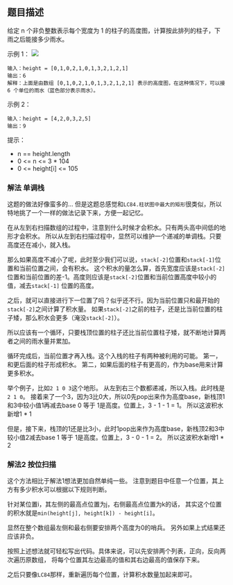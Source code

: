 ## 题目描述
给定 n 个非负整数表示每个宽度为 1 的柱子的高度图，计算按此排列的柱子，下雨之后能接多少雨水。
 

示例 1：
![](https://assets.leetcode-cn.com/aliyun-lc-upload/uploads/2018/10/22/rainwatertrap.png)
```
输入：height = [0,1,0,2,1,0,1,3,2,1,2,1]
输出：6
解释：上面是由数组 [0,1,0,2,1,0,1,3,2,1,2,1] 表示的高度图，在这种情况下，可以接 6 个单位的雨水（蓝色部分表示雨水）。 
```
示例 2：
```
输入：height = [4,2,0,3,2,5]
输出：9
```

提示：
- n == height.length
- 0 <= n <= 3 * 104
- 0 <= height[i] <= 105

### 解法 单调栈
这题的做法好像蛮多的…
但是这题总感觉和`LC84.柱状图中最大的矩形`很类似，所以特地挑了一个一样的做法记录下来，方便一起记忆。

在从左到右扫描数组的过程中，注意到什么时候才会积水。只有两头高中间低的地形才会积水。
所以从左到右扫描过程中，显然可以维护一个递减的单调栈。只要高度还在减小，就入栈。

那么如果高度不减小了呢，此时至少我们可以说，`stack[-2]`位置和`stack[-1]`位置和当前位置之间，会有积水。
这个积水的量怎么算，首先宽度应该是`stack[-2]`位置和当前位置的差-1。高度则应该是`stack[-2]`位置和当前位置高度中较小的值，减去`stack[-1]`
位置的高度。

之后，就可以直接进行下一位置了吗？似乎还不行。因为当前位置只和最开始的`stack[-2]`之间计算了积水量。
如果`stack[-2]`之前的柱子，还是比当前位置的柱子矮，那么积水会更多（淹没`stack[-2]`）。

所以应该有一个循环，只要栈顶位置的柱子还比当前位置柱子矮，就不断地计算两者之间的雨水量并累加。

循环完成后，当前位置才再入栈。这个入栈的柱子有两种被利用的可能。
第一，和更后面的柱子形成积水。
第二，如果后面的柱子有更高的，作为base用来计算更多积水。

举个例子，比如`2 1 0 3`这个地形。
从左到右三个数都递减，所以入栈。此时栈是`2 1 0`。
接着来了一个3，因为3比0大，所以0先pop出来作为高度base，新栈顶1和3中较小值1再减去base 0 等于 1是高度。位置上，3 - 1 - 1 = 1。
所以这波积水新增1 * 1

但是，接下来，栈顶的1还是比3小，此时1pop出来作为高度base，新栈顶2和3中较小值2减去base 1 等于 1是高度。位置上，3 - 0 - 1 = 2。
所以这波积水新增1 * 2

### 解法2 按位扫描
这个方法相比于解法1想法更加自然单纯一些。
注意到题目中任意一个位置，其上方有多少积水可以根据以下规则判断。

针对某位置i，其左侧的最高点位置为j，右侧最高点位置为k的话，
其实这个位置的积水就是`min(height[j], height[k]) - height[i]`。

显然在整个数组最左侧和最右侧要安排两个高度为0的哨兵。
另外如果上式结果还应该非负。

按照上述想法就可轻松写出代码。具体来说，可以先安排两个列表，正向，反向两次遍历原数组，
将每个位置其左边最高的值和其右边最高的值保存下来。

之后只要像`LC84`那样，重新遍历每个位置，计算积水数量加起来即可。

